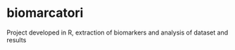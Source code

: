 # biomarcatori
Project developed in R, extraction of biomarkers and analysis of dataset and results
